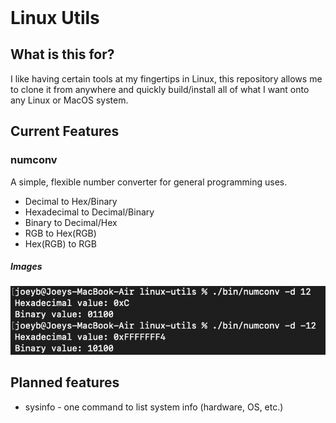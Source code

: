 <h1 style="margin: auto; text-align: left;"> Linux Utils </h1>

## What is this for?
I like having certain tools at my fingertips in Linux, this repository allows me to clone it from anywhere and quickly build/install all of what I want onto any Linux or MacOS system.


## Current Features
### numconv
A simple, flexible number converter for general programming uses.
- Decimal to Hex/Binary
- Hexadecimal to Decimal/Binary
- Binary to Decimal/Hex
- RGB to Hex(RGB)
- Hex(RGB) to RGB
##### Images
<img title="numconv-image-1" alt="numconv decimal testing" src="images/numconv-decimal-1.png">


## Planned features
- sysinfo - one command to list system info (hardware, OS, etc.)
